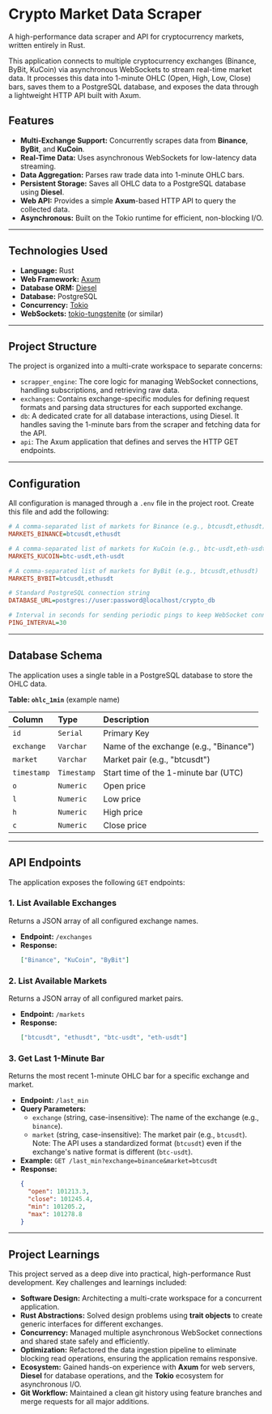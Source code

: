# Crypto Market Data Scraper 

A high-performance data scraper and API for cryptocurrency markets, written entirely in Rust.

This application connects to multiple cryptocurrency exchanges (Binance, ByBit, KuCoin) via asynchronous WebSockets to stream real-time market data. It processes this data into 1-minute OHLC (Open, High, Low, Close) bars, saves them to a PostgreSQL database, and exposes the data through a lightweight HTTP API built with Axum.

## Features

* **Multi-Exchange Support:** Concurrently scrapes data from **Binance**, **ByBit**, and **KuCoin**.
* **Real-Time Data:** Uses asynchronous WebSockets for low-latency data streaming.
* **Data Aggregation:** Parses raw trade data into 1-minute OHLC bars.
* **Persistent Storage:** Saves all OHLC data to a PostgreSQL database using **Diesel**.
* **Web API:** Provides a simple **Axum**-based HTTP API to query the collected data.
* **Asynchronous:** Built on the Tokio runtime for efficient, non-blocking I/O.

---

## Technologies Used

* **Language:** Rust
* **Web Framework:** [Axum](https://github.com/tokio-rs/axum)
* **Database ORM:** [Diesel](https://diesel.rs/)
* **Database:** PostgreSQL
* **Concurrency:** [Tokio](https://tokio.rs/)
* **WebSockets:** [tokio-tungstenite](https://github.com/snapview/tokio-tungstenite) (or similar)

---

## Project Structure

The project is organized into a multi-crate workspace to separate concerns:

* `scrapper_engine`: The core logic for managing WebSocket connections, handling subscriptions, and retrieving raw data.
* `exchanges`: Contains exchange-specific modules for defining request formats and parsing data structures for each supported exchange.
* `db`: A dedicated crate for all database interactions, using Diesel. It handles saving the 1-minute bars from the scraper and fetching data for the API.
* `api`: The Axum application that defines and serves the HTTP GET endpoints.

---

## Configuration

All configuration is managed through a `.env` file in the project root. Create this file and add the following:

```ini
# A comma-separated list of markets for Binance (e.g., btcusdt,ethusdt)
MARKETS_BINANCE=btcusdt,ethusdt

# A comma-separated list of markets for KuCoin (e.g., btc-usdt,eth-usdt)
MARKETS_KUCOIN=btc-usdt,eth-usdt

# A comma-separated list of markets for ByBit (e.g., btcusdt,ethusdt)
MARKETS_BYBIT=btcusdt,ethusdt

# Standard PostgreSQL connection string
DATABASE_URL=postgres://user:password@localhost/crypto_db

# Interval in seconds for sending periodic pings to keep WebSocket connections alive
PING_INTERVAL=30
```

---

## Database Schema

The application uses a single table in a PostgreSQL database to store the OHLC data.

**Table: `ohlc_1min`** (example name)

| Column | Type | Description |
| :--- | :--- | :--- |
| `id` | `Serial` | Primary Key |
| `exchange` | `Varchar` | Name of the exchange (e.g., "Binance") |
| `market` | `Varchar` | Market pair (e.g., "btcusdt") |
| `timestamp` | `Timestamp` | Start time of the 1-minute bar (UTC) |
| `o` | `Numeric` | Open price |
| `l` | `Numeric` | Low price |
| `h` | `Numeric` | High price |
| `c` | `Numeric` | Close price |

---

## API Endpoints

The application exposes the following `GET` endpoints:

### 1. List Available Exchanges

Returns a JSON array of all configured exchange names.

* **Endpoint:** `/exchanges`
* **Response:**
    ```json
    ["Binance", "KuCoin", "ByBit"]
    ```

### 2. List Available Markets

Returns a JSON array of all configured market pairs.

* **Endpoint:** `/markets`
* **Response:**
    ```json
    ["btcusdt", "ethusdt", "btc-usdt", "eth-usdt"]
    ```

### 3. Get Last 1-Minute Bar

Returns the most recent 1-minute OHLC bar for a specific exchange and market.

* **Endpoint:** `/last_min`
* **Query Parameters:**
    * `exchange` (string, case-insensitive): The name of the exchange (e.g., `binance`).
    * `market` (string, case-insensitive): The market pair (e.g., `btcusdt`). Note: The API uses a standardized format (`btcusdt`) even if the exchange's native format is different (`btc-usdt`).
* **Example:** `GET /last_min?exchange=binance&market=btcusdt`
* **Response:**
    ```json
    {
      "open": 101213.3,
      "close": 101245.4,
      "min": 101205.2,
      "max": 101278.8
    }
    ```

---

## Project Learnings

This project served as a deep dive into practical, high-performance Rust development. Key challenges and learnings included:

* **Software Design:** Architecting a multi-crate workspace for a concurrent application.
* **Rust Abstractions:** Solved design problems using **trait objects** to create generic interfaces for different exchanges.
* **Concurrency:** Managed multiple asynchronous WebSocket connections and shared state safely and efficiently.
* **Optimization:** Refactored the data ingestion pipeline to eliminate blocking read operations, ensuring the application remains responsive.
* **Ecosystem:** Gained hands-on experience with **Axum** for web servers, **Diesel** for database operations, and the **Tokio** ecosystem for asynchronous I/O.
* **Git Workflow:** Maintained a clean git history using feature branches and merge requests for all major additions.
